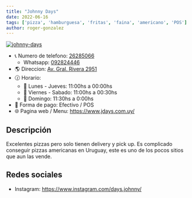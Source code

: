 ```yaml
---
title: "Johnny Days"
date: 2022-06-16
tags: ['pizza', 'hamburguesa', 'fritas', 'faina', 'americano', 'POS']
author: roger-gonzalez
---
```



[![johnny-days](/pix/johnny-days.webp)](/pix/johnny-days.webp)

- 📞 Numero de telefono: [26285066](tel:26285066)
  + Whatsapp: [092824446](https://api.whatsapp.com/send?phone=59892824446)
- 🌎 Direccion: [Av. Gral. Rivera 2951](https://www.google.com/maps/place/Johnny+Day's/@-34.9031338,-56.1528874,17.54z/data=!4m5!3m4!1s0x959f8113bffc20a9:0x3c1415fbcb9c62b9!8m2!3d-34.9029721!4d-56.1516761)
- 🕜 Horario:
  + 📅 Lunes - Jueves: 11:00hs a 00:00hs
  + 📅 Viernes - Sabado: 11:00hs a 00:30hs
  + 📅 Domingo: 11:30hs a 0:00hs
- 🤑 Forma de pago: Efectivo / POS
- 🌐 Pagina web / Menu: https://www.jdays.com.uy/


## Descripción

Excelentes pizzas pero solo tienen delivery y pick up. Es complicado conseguir pizzas americanas en Uruguay, este es uno de los pocos sitios que aun las vende.

## Redes sociales

- Instagram: https://www.instagram.com/days.johnny/
